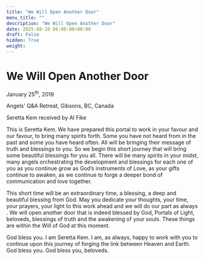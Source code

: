 ```yaml
---
title: "We Will Open Another Door"
menu_title: ""
description: "We Will Open Another Door"
date: 2025-08-10 06:00:00+00:00
draft: False
hidden: True
weight:
---
```

# We Will Open Another Door

January 25<sup>th</sup>, 2019

Angels' Q&A Retreat, Gibsons, BC, Canada

Seretta Kem received by Al Fike

This is Seretta Kem. We have prepared this portal to work in your favour and our favour, to bring many spirits forth. Some you have not heard from in the past and some you have heard often. All will be bringing their message of truth and blessings to you. So we begin this short journey that will bring some beautiful blessings for you all. There will be many spirits in your midst, many angels orchestrating the development and blessings for each one of you as you continue grow as God’s instruments of Love, as your gifts continue to awaken, as we continue to forge a deeper bond of communication and love together.

This short time will be an extraordinary time, a blessing, a deep and beautiful blessing from God. May you dedicate your thoughts, your time, your prayers, your light to this work ahead and we will do our part as always . We will open another door that is indeed blessed by God, Portals of Light, beloveds, blessings of truth and the awakening of your souls. These things are within the Will of God at this moment.

God bless you. I am Seretta Kem. I am, as always, happy to work with you to continue upon this journey of forging the link between Heaven and Earth. God bless you. God bless you, beloveds.
